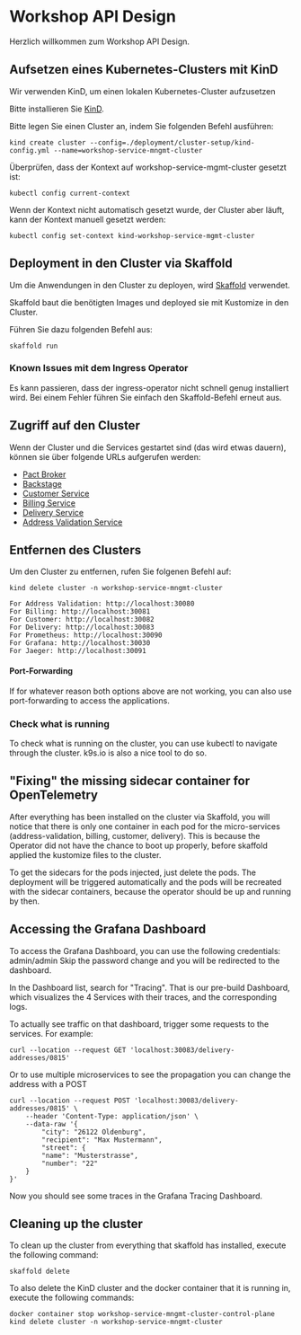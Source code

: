 # Workshop API Design

Herzlich willkommen zum Workshop API Design.

## Aufsetzen eines Kubernetes-Clusters mit KinD

Wir verwenden KinD, um einen lokalen Kubernetes-Cluster aufzusetzen

Bitte installieren Sie [KinD](https://kind.sigs.k8s.io/docs/user/quick-start).

Bitte legen Sie einen Cluster an, indem Sie folgenden Befehl ausführen:

```shell
kind create cluster --config=./deployment/cluster-setup/kind-config.yml --name=workshop-service-mngmt-cluster
```

Überprüfen, dass der Kontext auf
workshop-service-mgmt-cluster gesetzt ist:

```shell
kubectl config current-context
```

Wenn der Kontext nicht automatisch gesetzt wurde,
der Cluster aber läuft,
kann der Kontext manuell gesetzt werden:

```shell
kubectl config set-context kind-workshop-service-mgmt-cluster
```
## Deployment in den Cluster via Skaffold

Um die Anwendungen in den Cluster zu deployen,
wird [Skaffold](https://skaffold.dev/) verwendet.

Skaffold baut die benötigten Images
und deployed sie mit Kustomize in den Cluster.

Führen Sie dazu folgenden Befehl aus:

```shell
skaffold run
```

### Known Issues mit dem Ingress Operator

Es kann passieren,
dass der ingress-operator nicht schnell genug installiert wird.
Bei einem Fehler führen Sie einfach
den Skaffold-Befehl erneut aus.

## Zugriff auf den Cluster

Wenn der Cluster und die Services gestartet sind (das wird etwas dauern),
können sie über folgende URLs aufgerufen werden:

* [Pact Broker](http://localhost:30091/)
* [Backstage](http://localhost:30090/)
* [Customer Service](http://localhost:30082/webjars/swagger-ui/index.html)
* [Billing Service](http://localhost:30081/webjars/swagger-ui/index.html)
* [Delivery Service](http://localhost:30083/webjars/swagger-ui/index.html)
* [Address Validation Service](http://localhost:30080/webjars/swagger-ui/index.html)

## Entfernen des Clusters

Um den Cluster zu entfernen, rufen Sie folgenen Befehl auf:

```shell
kind delete cluster -n workshop-service-mngmt-cluster
```

```
For Address Validation: http://localhost:30080
For Billing: http://localhost:30081
For Customer: http://localhost:30082
For Delivery: http://localhost:30083
For Prometheus: http://localhost:30090
For Grafana: http://localhost:30030
For Jaeger: http://localhost:30091
```

#### Port-Forwarding

If for whatever reason both options above are not working, you can also use port-forwarding to
access the applications.

### Check what is running

To check what is running on the cluster, you can use kubectl to navigate through the cluster.
k9s.io is also a nice tool to do so.

## "Fixing" the missing sidecar container for OpenTelemetry

After everything has been installed on the cluster via Skaffold, you will notice that there is
only one container in each pod for the micro-services (address-validation, billing, customer, delivery).
This is because the Operator did not have the chance to boot up properly, before skaffold applied
the kustomize files to the cluster.

To get the sidecars for the pods injected, just delete the pods. The deployment will be triggered
automatically and the pods will be recreated with the sidecar containers, because the operator should
be up and running by then.

## Accessing the Grafana Dashboard

To access the Grafana Dashboard, you can use the following credentials: admin/admin
Skip the password change and you will be redirected to the dashboard.

In the Dashboard list, search for "Tracing". That is our pre-build Dashboard, which
visualizes the 4 Services with their traces, and the corresponding logs.

To actually see traffic on that dashboard, trigger some requests to the services.
For example: 
    
```shell
curl --location --request GET 'localhost:30083/delivery-addresses/0815'
```

Or to use multiple microservices to see the propagation you can change the address with a POST

```shell
curl --location --request POST 'localhost:30083/delivery-addresses/0815' \
    --header 'Content-Type: application/json' \
    --data-raw '{
        "city": "26122 Oldenburg",
        "recipient": "Max Mustermann",
        "street": {
        "name": "Musterstrasse",
        "number": "22"
    }
}'
```

Now you should see some traces in the Grafana Tracing Dashboard.

## Cleaning up the cluster

To clean up the cluster from everything that skaffold has installed, execute the following command:

```shell
skaffold delete
```

To also delete the KinD cluster and the docker container that it is running in,
execute the following commands:

```shell
docker container stop workshop-service-mngmt-cluster-control-plane
kind delete cluster -n workshop-service-mngmt-cluster
```
